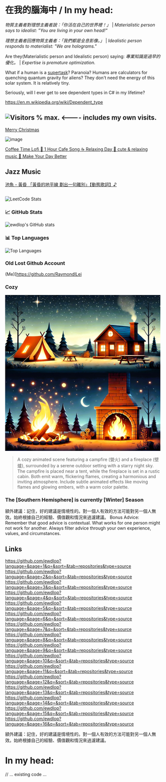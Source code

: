 # 在我的腦海中 / In my head:

*物質主義者對理想主義者說：「你活在自己的世界裡！」* | *Materialistic person says to idealist: "You are living in your own head!"*

*理想主義者回應物質主義者：「我們都是全息影像。」* | *Idealistic person responds to materialist: "We are holograms."*

Are they(Materialistic person and Idealistic person) saying: *專業知識是過早的優化。* | *Expertise is premature optimization.*

What if a human is a [supertask](https://es.wikipedia.org/wiki/Supertarea)? Paranoia? Humans are calculators for quenching quantum gravity for aliens? They don't need the energy of this solar system. It is relatively tiny.

Seriously, will I ever get to see dependent types in C# in my lifetime?

https://en.m.wikipedia.org/wiki/Dependent_type

## ![Visitors](https://api.visitorbadge.io/api/visitors?path=https%3A%2F%2Fgithub.com%2Fewdlop&countColor=%23263759) % max. <---- includes my own visits.

[Merry Christmas](https://www.youtube.com/watch?v=3CWJNqyub3o)

![image](https://github.com/user-attachments/assets/0a6e38cb-1d43-43ca-a498-f150ff531846)

[Coffee Time Lofi 🌟 1 Hour Cafe Song ☕ Relaxing Day 🍯 cute & relaxing music 🍩 Make Your Day Better](https://www.youtube.com/watch?v=hq_aXywreX0)

## Jazz Music

[池魚 - 黃昏 「黃昏的地平線 劃出一句離別」【動態歌詞】♪](https://www.youtube.com/watch?v=V90AJhsXIFQ&list=RDV90AJhsXIFQ&start_radio=1)

##

![LeetCode Stats](https://leetcard.jacoblin.cool/ewdlop?theme=forest&font=Just%20Another%20Hand)

### 📈 GitHub Stats

![ewdlop's GitHub stats](https://github-readme-stats.vercel.app/api?username=ewdlop&show_icons=true&theme=radical)


### 📊 Top Languages

![Top Languages](https://github-readme-stats.vercel.app/api/top-langs/?username=ewdlop&layout=compact&theme=radical)

### Old Lost Github Account

(Me)[https://github.com/RaymondILei

### Cozy

![Painting](DALL%C2%B7E%202025-01-06%2015.27.44%20-%20A%20cozy%20animated%20scene%20featuring%20a%20campfire%20(%E7%87%9F%E7%81%AB)%20and%20a%20fireplace%20(%E5%A3%81%E7%88%90)%2C%20surrounded%20by%20a%20serene%20outdoor%20setting%20with%20a%20starry%20night%20sky.%20The%20campfire%20is%20.jpg)

> A cozy animated scene featuring a campfire (營火) and a fireplace (壁爐), surrounded by a serene outdoor setting with a starry night sky. The campfire is placed near a tent,    while the fireplace is set in a rustic cabin. Both emit warm, flickering flames, creating a harmonious and inviting atmosphere. Include subtle animated effects like moving     flames and glowing embers, with a warm color palette.

### The [Southern Hemisphere] is currently [Winter] Season

額外建議：記住，好的建議是情境性的。對一個人有效的方法可能對另一個人無效。始終根據自己的經驗、價值觀和情況來過濾建議。
Bonus Advice: Remember that good advice is contextual. What works for one person might not work for another. Always filter advice through your own experience, values, and circumstances.

## Links

<https://github.com/ewdlop?language=&page=1&q=&sort=&tab=repositories&type=source>
<https://github.com/ewdlop?language=&page=2&q=&sort=&tab=repositories&type=source>
<https://github.com/ewdlop?language=&page=3&q=&sort=&tab=repositories&type=source>
<https://github.com/ewdlop?language=&page=4&q=&sort=&tab=repositories&type=source>
<https://github.com/ewdlop?language=&page=5&q=&sort=&tab=repositories&type=source>
<https://github.com/ewdlop?language=&page=6&q=&sort=&tab=repositories&type=source>
<https://github.com/ewdlop?language=&page=7&q=&sort=&tab=repositories&type=source>
<https://github.com/ewdlop?language=&page=8&q=&sort=&tab=repositories&type=source>
<https://github.com/ewdlop?language=&page=9&q=&sort=&tab=repositories&type=source>
<https://github.com/ewdlop?language=&page=10&q=&sort=&tab=repositories&type=source>
<https://github.com/ewdlop?language=&page=11&q=&sort=&tab=repositories&type=source>
<https://github.com/ewdlop?language=&page=12&q=&sort=&tab=repositories&type=source>
<https://github.com/ewdlop?language=&page=13&q=&sort=&tab=repositories&type=source>
<https://github.com/ewdlop?language=&page=14&q=&sort=&tab=repositories&type=source>
<https://github.com/ewdlop?language=&page=15&q=&sort=&tab=repositories&type=source>
<https://github.com/ewdlop?language=&page=16&q=&sort=&tab=repositories&type=source>

額外建議：記住，好的建議是情境性的。對一個人有效的方法可能對另一個人無效。始終根據自己的經驗、價值觀和情況來過濾建議。

# In my head:

// ... existing code ...
